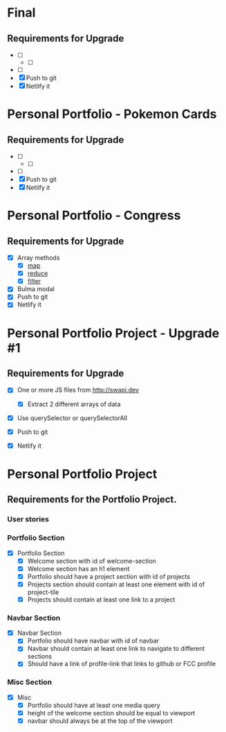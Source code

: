 # Final
## Requirements for Upgrade 

- [ ] 
    - [ ] 
- [ ] 
- [x] Push to git
- [x] Netlify it

# Personal Portfolio - Pokemon Cards
## Requirements for Upgrade 

- [ ] 
    - [ ] 
- [ ] 
- [x] Push to git
- [x] Netlify it

# Personal Portfolio - Congress 
## Requirements for Upgrade 

- [x] Array methods
    - [x] [map](https://github.com/brandonpretelt/dgm1600-personal-portfolio/blob/bbd57ca77916757102cda8e966eb17bbfbc44e79/congress/app.js#L56)
    - [x] [reduce](https://github.com/brandonpretelt/dgm1600-personal-portfolio/blob/bbd57ca77916757102cda8e966eb17bbfbc44e79/congress/app.js#L105) 
    - [x] [filter](https://github.com/brandonpretelt/dgm1600-personal-portfolio/blob/bbd57ca77916757102cda8e966eb17bbfbc44e79/congress/app.js#L134)
    
- [x] Bulma modal 
- [x] Push to git
- [x] Netlify it

# Personal Portfolio Project - Upgrade #1
## Requirements for Upgrade 

- [x] One or more JS files from http://swapi.dev
    - [x] Extract 2 different arrays of data
- [x] Use querySelector or querySelectorAll
- [x] Push to git
- [x] Netlify it



# Personal Portfolio Project

## Requirements for the Portfolio Project.

### User stories

### Portfolio Section

- [x] Portfolio Section
    - [x] Welcome section with id of welcome-section
    - [x] Welcome section has an h1 element
    - [x] Portfolio should have a project section with id of projects
    - [x] Projects section should contain at least one element with id of project-tile
    - [x] Projects should contain at least one link to a project

### Navbar Section
- [x] Navbar Section
    - [x] Portfolio should have navbar with id of navbar
    - [x] Navbar should contain at least one link to navigate to different sections
    - [x] Should have a link of profile-link that links to github or FCC profile

### Misc Section
- [x] Misc
    - [x] Portfolio should have at least one media query
    - [x] height of the welcome section should be equal to viewport
    - [x] navbar should always be at the top of the viewport
